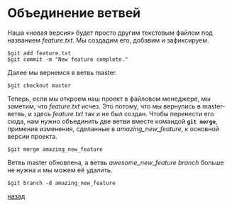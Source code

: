 # Объединение ветвей

Наша «новая версия» будет просто другим текстовым файлом под названием *feature.txt*. Мы создадим его, добавим и зафиксируем.

```text
$git add feature.txt
$git commit -m "New feature complete."
```

Далее мы вернемся в ветвь master.

```text
$git checkout master
```

Теперь, если мы откроем наш проект в файловом менеджере, мы заметим, что *feature.txt* исчез. Это потому, что мы вернулись в master-ветвь, и здесь *feature.txt* так и не был создан. Чтобы перенести его сюда, нам нужно объединить две ветви вместе командой **`git merge`**, применив изменения, сделанные в *amazing_new_feature*, к основной версии проекта.

```text
$git merge amazing_new_feature
```

Ветвь master обновлена, а ветвь *awesome_new_feature branch* больше не нужна и мы можем её удалить.

```text
$git branch -d amazing_new_feature
```

[назад](readme.md)
